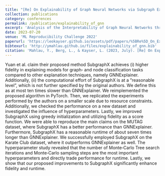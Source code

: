```yaml
---
title: "[Re] On Explainability of Graph Neural Networks via Subgraph Explorations"
collection: publications
category: conferences
permalink: /publication/explainability_of_gnn
excerpt: 'Analysis of the Interpretability of Graph Neural Networks through the SubgraphX algorithm'
date: 2023-07-20
venue: 'ML Reproducibility Challenge 2022'
paperurl: 'https://leokayser.github.io/assets/pdf/papers/%5BRe%5D_On_Explainability_of_Graph_Neural_Networks_via_Subgraph_Explorations.pdf'
bibtexurl: 'http://ymahlau.github.io/files/explainability_of_gnn.bib'
citation: 'Mahlau, Y., Berg, L., & Kayser, L. (2023, July). [Re] On Explainability of Graph Neural Networks via Subgraph Explorations. In ML Reproducibility Challenge 2022.'
---
```

Yuan et al. claim their proposed method SubgraphX achieves (i) higher fidelity in explaining models for graph‐ and node classification tasks compared to other explanation techniques, namely GNNExplainer. 
Additionally, (ii) the computational effort of SubgraphX is at a ”reasonable level”, which is not further specified by the original authors. 
We define this as at most ten times slower than GNNExplainer.
We reimplemented the proposed algorithm in PyTorch. 
Then, we replicated the experiments performed by the authors on a smaller scale due to resource constraints. 
Additionally, we checked the performance on a new dataset and investigated the influence of hyperparameters. 
Lastly, we improved SubgraphX using greedy initialization and utilizing fidelity as a score function.
We were able to reproduce the main claims on the MUTAG dataset, where SubgraphX has a better performance than GNNExplainer. 
Furthermore, SubgraphX has a reasonable runtime of about seven times longer than GNNExplainer. 
We successfully employed SubgraphX on the Karate Club dataset, where it outperforms GNNExplainer as well. 
The hyperparameter study revealed that the number of Monte‐Carlo Tree search iterations and Monte‐Carlo sampling steps are the most important hyperparameters and directly trade performance for runtime. 
Lastly, we show that our proposed improvements to SubgraphX significantly enhance fidelity and runtime.
